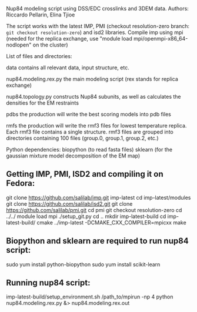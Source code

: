 Nup84 modeling script using DSS/EDC crosslinks and 3DEM data.
Authors: Riccardo Pellarin, Elina Tjioe

The script works with the latest IMP, PMI (checkout resolution-zero branch: `git checkout resolution-zero`) and isd2 libraries.
Compile imp using mpi (needed for the replica exchange, use "module load mpi/openmpi-x86_64-nodlopen" on the cluster)

List of files and directories:

data			contains all relevant data, input structure, etc.

nup84.modeling.rex.py   the main modeling script (rex stands for replica exchange)

nup84.topology.py       constructs Nup84 subunits, as well as calculates the densities for the EM restraints

pdbs                    the production will write the best scoring models into pdb files

rmfs			the production will write the rmf3 files for lowest temperature replica. Each
			rmf3 file contains a single structure. rmf3 files are grouped into directories 
			containing 100 files (group.0, group.1, group.2, etc.)

Python dependencies:
biopython 		(to read fasta files)
sklearn   		(for the gaussian mixture model decomposition of the EM map)

Getting IMP, PMI, ISD2 and compiling it on Fedora:
-------------------------------------------------------------
git clone https://github.com/salilab/imp.git imp-latest
cd imp-latest/modules
git clone https://github.com/salilab/isd2.git
git clone https://github.com/salilab/pmi.git
cd pmi
git checkout resolution-zero
cd ../../
module load mpi
./setup_git.py
cd ..
mkdir imp-latest-build
cd imp-latest-build/
cmake ../imp-latest -DCMAKE_CXX_COMPILER=mpicxx
make

Biopython and sklearn are required to run nup84 script:
------------------------------------------------------------
sudo yum install python-biopython
sudo yum install scikit-learn

Running nup84 script:
---------------------------
imp-latest-build/setup_environment.sh /path_to/mpirun -np 4 python nup84.modeling.rex.py &> nup84.modeling.rex.out


